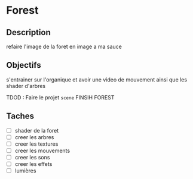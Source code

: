 # Forest 

## Description

refaire l'image de la foret en image a ma sauce

## Objectifs

s'entrainer sur l'organique et avoir une video de mouvement
ainsi que les shader d'arbres

TDOD : Faire le projet `scene`
FINSIH FOREST

## Taches

- [ ] shader de la foret
- [ ] creer les arbres
- [ ] creer les textures
- [ ] creer les mouvements
- [ ] creer les sons
- [ ] creer les effets
- [ ] lumières